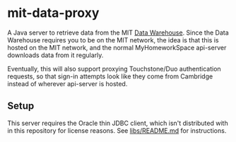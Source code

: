 # mit-data-proxy
A Java server to retrieve data from the MIT [Data Warehouse](https://ist.mit.edu/warehouse). Since the Data Warehouse requires you to be on the MIT network, the idea is that this is hosted on the MIT network, and the normal MyHomeworkSpace api-server downloads data from it regularly.

Eventually, this will also support proxying Touchstone/Duo authentication requests, so that sign-in attempts look like they come from Cambridge instead of wherever api-server is hosted.

## Setup
This server requires the Oracle thin JDBC client, which isn't distributed with in this repository for license reasons. See [libs/README.md](./libs/README.md) for instructions.
